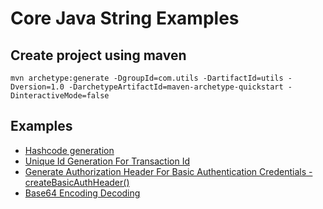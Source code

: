 # Core Java String Examples

## Create project using maven
```
mvn archetype:generate -DgroupId=com.utils -DartifactId=utils -Dversion=1.0 -DarchetypeArtifactId=maven-archetype-quickstart -DinteractiveMode=false
```

## Examples
* [Hashcode generation](src/test/java/com/utils/HashCodes.java)
* [Unique Id Generation For Transaction Id](src/test/java/com/utils/RequestUUIDGenerator.java)
* [Generate Authorization Header For Basic Authentication Credentials - createBasicAuthHeader()](src/test/java/com/utils/Utils.java)
* [Base64 Encoding Decoding](src/test/java/com/utils/Base64EncodeDecodePractice.java)